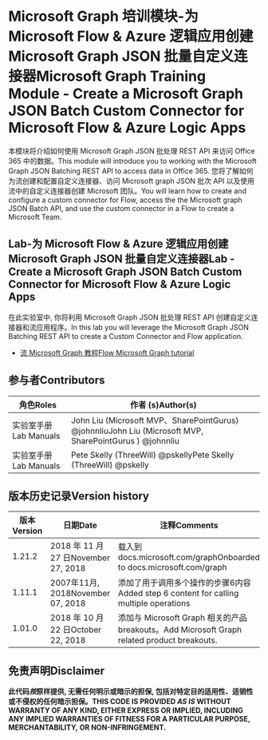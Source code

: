 # <a name="microsoft-graph-training-module---create-a-microsoft-graph-json-batch-custom-connector-for-microsoft-flow--azure-logic-apps"></a><span data-ttu-id="502f1-101">Microsoft Graph 培训模块-为 Microsoft Flow & Azure 逻辑应用创建 Microsoft Graph JSON 批量自定义连接器</span><span class="sxs-lookup"><span data-stu-id="502f1-101">Microsoft Graph Training Module - Create a Microsoft Graph JSON Batch Custom Connector for Microsoft Flow & Azure Logic Apps</span></span>

<span data-ttu-id="502f1-102">本模块将介绍如何使用 Microsoft Graph JSON 批处理 REST API 来访问 Office 365 中的数据。</span><span class="sxs-lookup"><span data-stu-id="502f1-102">This module will introduce you to working with the Microsoft Graph JSON Batching REST API to access data in Office 365.</span></span> <span data-ttu-id="502f1-103">您将了解如何为流创建和配置自定义连接器、访问 Microsoft graph JSON 批次 API 以及使用流中的自定义连接器创建 Microsoft 团队。</span><span class="sxs-lookup"><span data-stu-id="502f1-103">You will learn how to create and configure a custom connector for Flow, access the the Microsoft graph JSON Batch API, and use the custom connector in a Flow to create a Microsoft Team.</span></span>

## <a name="lab---create-a-microsoft-graph-json-batch-custom-connector-for-microsoft-flow--azure-logic-apps"></a><span data-ttu-id="502f1-104">Lab-为 Microsoft Flow & Azure 逻辑应用创建 Microsoft Graph JSON 批量自定义连接器</span><span class="sxs-lookup"><span data-stu-id="502f1-104">Lab - Create a Microsoft Graph JSON Batch Custom Connector for Microsoft Flow & Azure Logic Apps</span></span>

<span data-ttu-id="502f1-105">在此实验室中, 你将利用 Microsoft Graph JSON 批处理 REST API 创建自定义连接器和流应用程序。</span><span class="sxs-lookup"><span data-stu-id="502f1-105">In this lab you will leverage the Microsoft Graph JSON Batching REST API to create a Custom Connector and Flow application.</span></span>

- [<span data-ttu-id="502f1-106">流 Microsoft Graph 教程</span><span class="sxs-lookup"><span data-stu-id="502f1-106">Flow Microsoft Graph tutorial</span></span>](https://docs.microsoft.com/graph/training/flow-tutorial)

## <a name="contributors"></a><span data-ttu-id="502f1-107">参与者</span><span class="sxs-lookup"><span data-stu-id="502f1-107">Contributors</span></span>

| <span data-ttu-id="502f1-108">角色</span><span class="sxs-lookup"><span data-stu-id="502f1-108">Roles</span></span> | <span data-ttu-id="502f1-109">作者 (s)</span><span class="sxs-lookup"><span data-stu-id="502f1-109">Author(s)</span></span> |
| ------| ----------|
| <span data-ttu-id="502f1-110">实验室手册</span><span class="sxs-lookup"><span data-stu-id="502f1-110">Lab Manuals</span></span> | <span data-ttu-id="502f1-111">John Liu (Microsoft MVP、SharePointGurus) @johnnliu</span><span class="sxs-lookup"><span data-stu-id="502f1-111">John Liu (Microsoft MVP, SharePointGurus ) @johnnliu</span></span> |
| <span data-ttu-id="502f1-112">实验室手册</span><span class="sxs-lookup"><span data-stu-id="502f1-112">Lab Manuals</span></span> | <span data-ttu-id="502f1-113">Pete Skelly (ThreeWill) @pskelly</span><span class="sxs-lookup"><span data-stu-id="502f1-113">Pete Skelly (ThreeWill) @pskelly</span></span> |

## <a name="version-history"></a><span data-ttu-id="502f1-114">版本历史记录</span><span class="sxs-lookup"><span data-stu-id="502f1-114">Version history</span></span>

| <span data-ttu-id="502f1-115">版本</span><span class="sxs-lookup"><span data-stu-id="502f1-115">Version</span></span> | <span data-ttu-id="502f1-116">日期</span><span class="sxs-lookup"><span data-stu-id="502f1-116">Date</span></span> | <span data-ttu-id="502f1-117">注释</span><span class="sxs-lookup"><span data-stu-id="502f1-117">Comments</span></span> |
| ------- | -----| -------- |
| <span data-ttu-id="502f1-118">1.2</span><span class="sxs-lookup"><span data-stu-id="502f1-118">1.2</span></span> | <span data-ttu-id="502f1-119">2018 年 11 月 27 日</span><span class="sxs-lookup"><span data-stu-id="502f1-119">November 27, 2018</span></span> | <span data-ttu-id="502f1-120">载入到 docs.microsoft.com/graph</span><span class="sxs-lookup"><span data-stu-id="502f1-120">Onboarded to docs.microsoft.com/graph</span></span> |
| <span data-ttu-id="502f1-121">1.1</span><span class="sxs-lookup"><span data-stu-id="502f1-121">1.1</span></span> | <span data-ttu-id="502f1-122">2007年11月, 2018</span><span class="sxs-lookup"><span data-stu-id="502f1-122">November 07, 2018</span></span> | <span data-ttu-id="502f1-123">添加了用于调用多个操作的步骤6内容</span><span class="sxs-lookup"><span data-stu-id="502f1-123">Added step 6 content for calling multiple operations</span></span> |
| <span data-ttu-id="502f1-124">1.0</span><span class="sxs-lookup"><span data-stu-id="502f1-124">1.0</span></span> | <span data-ttu-id="502f1-125">2018 年 10 月 22 日</span><span class="sxs-lookup"><span data-stu-id="502f1-125">October 22, 2018</span></span> | <span data-ttu-id="502f1-126">添加与 Microsoft Graph 相关的产品 breakouts。</span><span class="sxs-lookup"><span data-stu-id="502f1-126">Add Microsoft Graph related product breakouts.</span></span> |

## <a name="disclaimer"></a><span data-ttu-id="502f1-127">免责声明</span><span class="sxs-lookup"><span data-stu-id="502f1-127">Disclaimer</span></span>

<span data-ttu-id="502f1-128">**此代码*按*原样提供, 无需任何明示或暗示的担保, 包括对特定目的适用性、适销性或不侵权的任何暗示担保。**</span><span class="sxs-lookup"><span data-stu-id="502f1-128">**THIS CODE IS PROVIDED *AS IS* WITHOUT WARRANTY OF ANY KIND, EITHER EXPRESS OR IMPLIED, INCLUDING ANY IMPLIED WARRANTIES OF FITNESS FOR A PARTICULAR PURPOSE, MERCHANTABILITY, OR NON-INFRINGEMENT.**</span></span>